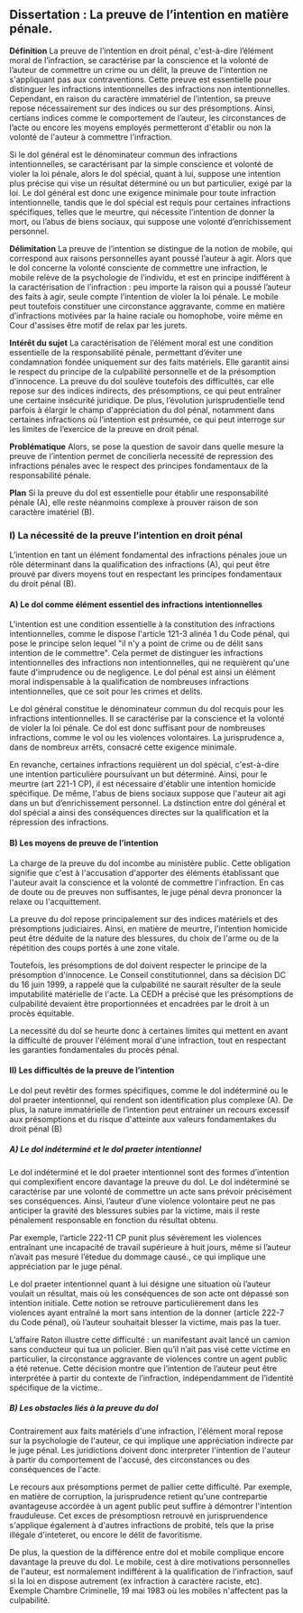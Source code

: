 ## Dissertation : La preuve de l’intention en matière pénale.

**Définition**
La preuve de l’intention en droit pénal, c'est-à-dire l’élément moral de l’infraction, se caractérise par la conscience et la volonté de l’auteur de commettre un crime ou un délit, la preuve de l'intention ne s'appliquant pas aux contraventions. Cette preuve est essentielle pour distinguer les infractions intentionnelles des infractions non intentionnelles. Cependant, en raison du caractère immatériel de l’intention, sa preuve repose nécessairement sur des indices ou sur des présomptions. Ainsi, certians indices comme le comportement de l’auteur, les circonstances de l’acte ou encore les moyens employés permetteront d'établir ou non la volonté de l'auteur à commettre l'infraction.

Si le dol général est le dénominateur commun des infractions intentionnelles, se caractérisant par la simple conscience et volonté de violer la loi pénale, alors le dol spécial, quant à lui, suppose une intention plus précise qui vise un résultat déterminé ou un but particulier, exigé par la loi. Le dol général est donc une exigence minimale pour toute infraction intentionnelle, tandis que le dol spécial est requis pour certaines infractions spécifiques, telles que le meurtre, qui nécessite l’intention de donner la mort, ou l’abus de biens sociaux, qui suppose une volonté d’enrichissement personnel. 

**Délimitation**
La preuve de l’intention se distingue de la notion de mobile, qui correspond aux raisons personnelles ayant poussé l’auteur à agir. Alors que le dol concerne la volonté consciente de commettre une infraction, le mobile relève de la psychologie de l’individu, et est en principe  indifférent à la caractérisation de l’infraction : peu importe la raison qui a poussé l’auteur des faits à agir, seule compte l’intention de violer la loi pénale. Le mobile peut toutefois constituer une circonstance aggravante, comme en matière d’infractions motivées par la haine raciale ou homophobe, voire même en Cour d'assises être motif de relax par les jurets. 

**Intérêt du sujet**
La caractérisation de l’élément moral est une condition essentielle de la responsabilité pénale, permettant d’éviter une condamnation fondée uniquement sur des faits matériels. Elle garantit ainsi le respect du principe de la culpabilité personnelle et de la présomption d’innocence. La preuve du dol soulève toutefois des difficultés, car elle repose sur des indices indirects, des présomptions, ce qui peut entraîner une certaine insécurité juridique. De plus, l’évolution jurisprudentielle tend parfois à élargir le champ d'appréciation du dol pénal, notamment dans certaines infractions où l’intention est présumée, ce qui peut interroge sur les limites de l’exercice de la preuve en droit pénal.

**Problématique**
Alors, se pose la question de savoir dans quelle mesure la preuve de l’intention permet de concilierla necessité de repression des infractions pénales avec le respect des principes fondamentaux de la responsabilité pénale.

**Plan**
Si la preuve du dol est essentielle pour établir une responsabilité pénale (A), elle reste néanmoins complexe à prouver raison de son caractère imatériel (B).

### I) La nécessité de la preuve l’intention en droit pénal

L’intention en tant un élément fondamental des infractions pénales joue un  rôle déterminant dans la qualification des infractions (A), qui peut être prouvé par divers moyens tout en respectant les principes fondamentaux du droit pénal (B).

#### A) Le dol comme élément essentiel des infractions intentionnelles

L'intention est une condition essentielle à la constitution des infractions intentionnelles, comme le dispose l'article 121-3 alinéa 1 du Code pénal, qui pose le principe selon lequel "il n'y a point de crime ou de délit sans intention de le commettre". Cela permet de distinguer les infractions intentionnelles des infractions non intentionnelles, qui ne requièrent qu'une faute d'imprudence ou de negligence. Le dol pénal est ainsi un élément moral indispensable à la qualification de nombreuses infractions intentionnelles, que ce soit pour les crimes et delits.

Le dol général constitue le dénominateur commun du dol recquis pour les infractions intentionnelles. Il se caractérise par la conscience et la volonté de violer la loi pénale. Ce dol est donc suffisant pour de nombreuses infractions, comme le vol ou les violences volontaires. La jurisprudence a, dans de nombreux arrêts, consacré cette exigence minimale.

En revanche, certaines infractions requièrent un dol spécial, c'est-à-dire une intention particulière poursuivant un but déterminé. Ainsi, pour le meurtre (art 221-1 CP), il est nécessaire d'établir une intention homicide spécifique. De même, l'abus de biens sociaux suppose que l'auteur ait agi dans un but d’enrichissement personnel. La dstinction entre dol général et dol spécial a ainsi des conséquences directes sur la qualification et la répression des infractions.


#### B) Les moyens de preuve de l’intention

La charge de la preuve du dol incombe au ministère public. Cette obligation signifie que c'est à l'accusation d'apporter des éléments établissant que l'auteur avait la conscience et la volonté de commettre l'infraction. En cas de doute ou de preuves non suffisantes, le juge pénal devra prononcer la relaxe ou l'acquittement.

La preuve du dol repose principalement sur des indices matériels et des présomptions judiciaires. Ainsi, en matière de meurtre, l'intention homicide peut être déduite de la nature des blessures, du choix de l'arme ou de la répétition des coups portés à une zone vitale. 

Toutefois, les présomptions de dol doivent respecter le principe de la présomption d'innocence. Le Conseil constitutionnel, dans sa décision DC du 16 juin 1999, a rappelé que la culpabilité ne saurait résulter de la seule imputabilité matérielle de l'acte. La CEDH a précisé que les présomptions de culpabilité devaient être proportionnées et encadrées par le droit à un procès équitable.

La necessité du dol se heurte donc à certaines limites qui mettent en avant la difficulté de prouver l'élément moral d'une infraction, tout en respectant les garanties fondamentales du procès pénal.

#### II) Les difficultés de la preuve de l’intention

Le dol peut revêtir des formes spécifiques, comme le dol indéterminé ou le dol praeter intentionnel, qui rendent son identification plus complexe (A). De plus, la nature immatérielle de l’intention peut entrainer  un recours excessif  aux présomptions et du risque d'atteinte aux valeurs fondamentakes du droit pénal (B)

##### A) Le dol indéterminé et le dol praeter intentionnel


Le dol indéterminé et le dol praeter intentionnel sont des formes d’intention qui complexifient encore davantage la preuve du dol. Le dol indéterminé se caractérise par une volonté de commettre un acte sans prévoir précisément ses conséquences. Ainsi, l’auteur d’une violence volontaire peut ne pas anticiper la gravité des blessures subies par la victime, mais il reste pénalement responsable en fonction du résultat obtenu. 

Par exemple, l’article 222-11 CP punit plus sévèrement les violences entraînant une incapacité de travail supérieure à huit jours, même si l’auteur n’avait pas mesuré l’étedue du dommage causé., ce qui implique une appréciation par le juge pénal. 

Le dol praeter intentionnel quant à lui désigne une situation où l’auteur voulait un résultat, mais où les conséquences de son acte ont dépassé son intention initiale. Cette notion se retrouve particulièrement dans les violences ayant entraîné la mort sans intention de la donner (article 222-7 du Code pénal), où l’auteur souhaitait blesser la victime, mais pas la tuer. 

L’affaire Raton illustre cette difficulté : un manifestant avait lancé un camion sans conducteur qui tua un policier. Bien qu’il n’ait pas visé cette victime en particulier, la circonstance aggravante de violences contre un agent public a été retenue. Cette décision montre que l’intention de l’auteur peut être interprétée à partir du contexte de l’infraction, indépendamment de l’identité spécifique de la victime.. 

##### B) Les obstacles liés à la preuve du dol

Contrairement aux faits matériels d'une infraction, l'élément moral repose sur la psychologie de l'auteur, ce qui implique une appréciation indirecte par le juge pénal. Les juridictions doivent donc interpreter l'intention de l'auteur à partir du comportement de l'accusé, des circonstances ou des conséquences de l'acte.

Le recours aux présomptions permet de pallier cette difficulté. Par exemple, en matière de corruption, la jurisprudence retient qu'une contrepartie avantageuse accordée à un agent public peut suffire à démontrer l'intention frauduleuse. Cet exces de présomptiosn retrouvé en jurispruendence s'applique également à d'autres infractions de probité, tels que la prise illégale d'inteteret, ou encore le délit de favoritisme.

De plus, la question de la différence entre dol et mobile complique encore davantage la preuve du dol. Le mobile, cest à dire motivations personnelles de l'auteur, est normalement indifférent à la qualification de l'infraction, sauf si la loi en dispose autrement (ex infraction à caractère raciste, etc). Exemple Chambre Criminelle, 19 mai 1983 où les mobiles n'affectent pas la culpabilité.